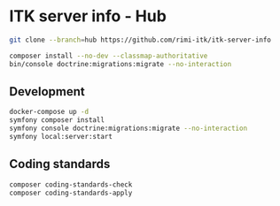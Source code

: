 # ITK server info - Hub

```sh
git clone --branch=hub https://github.com/rimi-itk/itk-server-info
```

```sh
composer install --no-dev --classmap-authoritative
bin/console doctrine:migrations:migrate --no-interaction
```

## Development

```sh
docker-compose up -d
symfony composer install
symfony console doctrine:migrations:migrate --no-interaction
symfony local:server:start
```

## Coding standards

```sh
composer coding-standards-check
composer coding-standards-apply
```
